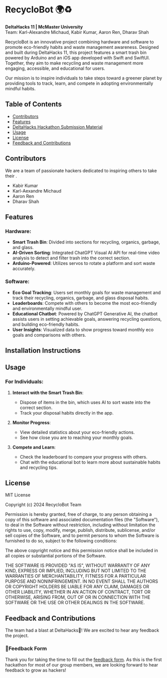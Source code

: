 # **RecycloBot 🌍♻️**  
**DeltaHacks 11 | McMaster University**  
Team: Karl-Alexandre Michaud, Kabir Kumar, Aaron Ren, Dharav Shah

RecycloBot is an innovative project combining hardware and software to promote eco-friendly habits and waste management awareness. Designed and built during DeltaHacks 11, this project features a smart trash bin powered by Arduino and an iOS app developed with Swift and SwiftUI. Together, they aim to make recycling and waste management more engaging, accessible, and educational for users.  

Our mission is to inspire individuals to take steps toward a greener planet by providing tools to track, learn, and compete in adopting environmentally mindful habits.

## Table of Contents
- [Contributors](#contributors)
- [Features](#features)
- [DeltaHacks Hackathon Submission Material](#DeltaHacks-Hackathon-Submission-Material)
- [Usage](#usage)
- [License](#license)
- [Feedback and Contributions](#feedback-and-contributions)

## Contributors
We are a team of passionate hackers dedicated to inspiring others to take their .
- Kabir Kumar
- Karl-Aexandre Michaud
- Aaron Ren
- Dharav Shah

## **Features**  
### **Hardware:**  
- **Smart Trash Bin**: Divided into sections for recycling, organics, garbage, and glass.  
- **AI-Driven Sorting**: Integrated ChatGPT Visual AI API for real-time video analysis to detect and filter trash into the correct section.  
- **Arduino-Powered**: Utilizes servos to rotate a platform and sort waste accurately.  

### **Software:**  
- **Eco Goal Tracking**: Users set monthly goals for waste management and track their recycling, organics, garbage, and glass disposal habits.  
- **Leaderboards**: Compete with others to become the most eco-friendly and environmentally mindful user.  
- **Educational Chatbot**: Powered by ChatGPT Generative AI, the chatbot assists users in setting achievable goals, answering recycling questions, and building eco-friendly habits.  
- **User Insights**: Visualized data to show progress toward monthly eco goals and comparisons with others.

## **Installation Instructions**

## **Usage**  
### **For Individuals:**  

1. **Interact with the Smart Trash Bin**:
   - Dispose of items in the bin, which uses AI to sort waste into the correct section.  
   - Track your disposal habits directly in the app.  

3. **Monitor Progress**:  
   - View detailed statistics about your eco-friendly actions.  
   - See how close you are to reaching your monthly goals.  

4. **Compete and Learn**:  
   - Check the leaderboard to compare your progress with others.  
   - Chat with the educational bot to learn more about sustainable habits and recycling tips.  

## License

MIT License

Copyright (c) 2024 RecycloBot Team

Permission is hereby granted, free of charge, to any person obtaining a copy
of this software and associated documentation files (the "Software"), to deal
in the Software without restriction, including without limitation the rights
to use, copy, modify, merge, publish, distribute, sublicense, and/or sell
copies of the Software, and to permit persons to whom the Software is
furnished to do so, subject to the following conditions:

The above copyright notice and this permission notice shall be included in all
copies or substantial portions of the Software.

THE SOFTWARE IS PROVIDED "AS IS", WITHOUT WARRANTY OF ANY KIND, EXPRESS OR
IMPLIED, INCLUDING BUT NOT LIMITED TO THE WARRANTIES OF MERCHANTABILITY,
FITNESS FOR A PARTICULAR PURPOSE AND NONINFRINGEMENT. IN NO EVENT SHALL THE
AUTHORS OR COPYRIGHT HOLDERS BE LIABLE FOR ANY CLAIM, DAMAGES OR OTHER
LIABILITY, WHETHER IN AN ACTION OF CONTRACT, TORT OR OTHERWISE, ARISING FROM,
OUT OF OR IN CONNECTION WITH THE SOFTWARE OR THE USE OR OTHER DEALINGS IN THE
SOFTWARE.

## Feedback and Contributions

The team had a blast at DeltaHacks🎉! We are excited to hear any feedback the project.

### 🐛Feedback Form
Thank you for taking the time to fill out the [feedback form](https://docs.google.com/forms/d/e/1FAIpQLScfwFkdp6zB6mk3h6j-BSNEVJ3rxnqWgt_m5gXf7BIFnVlcjQ/viewform?usp=dialog). As this is the first hackathon for most of our group members, we are looking forward to hear feedback to grow as hackers!
